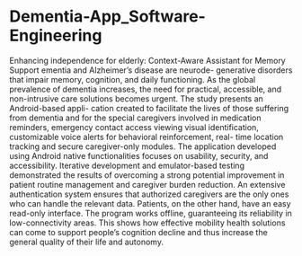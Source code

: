 # Dementia-App_Software-Engineering
Enhancing independence for elderly: Context-Aware Assistant for Memory Support
ementia and Alzheimer’s disease are neurode-
generative disorders that impair memory, cognition, and daily
functioning. As the global prevalence of dementia increases, the
need for practical, accessible, and non-intrusive care solutions
becomes urgent. The study presents an Android-based appli-
cation created to facilitate the lives of those suffering from
dementia and for the special caregivers involved in medication
reminders, emergency contact access viewing visual identification,
customizable voice alerts for behavioral reinforcement, real-
time location tracking and secure caregiver-only modules. The
application developed using Android native functionalities focuses
on usability, security, and accessibility. Iterative development and
emulator-based testing demonstrated the results of overcoming a
strong potential improvement in patient routine management and
caregiver burden reduction. An extensive authentication system
ensures that authorized caregivers are the only ones who can
handle the relevant data. Patients, on the other hand, have an easy
read-only interface. The program works offline, guaranteeing its
reliability in low-connectivity areas. This shows how effective
mobility health solutions can come to support people’s cognition
decline and thus increase the general quality of their life and
autonomy.
